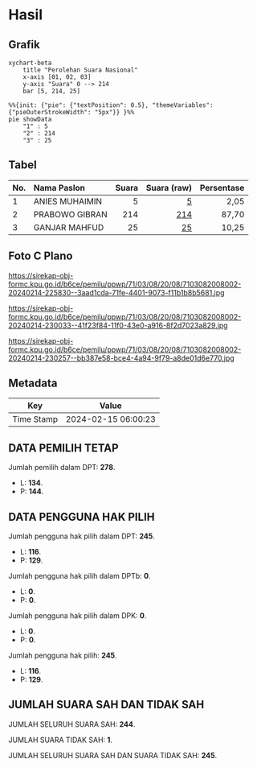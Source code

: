 # Hasil

## Grafik

```mermaid
xychart-beta
    title "Perolehan Suara Nasional"
    x-axis [01, 02, 03]
    y-axis "Suara" 0 --> 214
    bar [5, 214, 25]
```

```mermaid
%%{init: {"pie": {"textPosition": 0.5}, "themeVariables": {"pieOuterStrokeWidth": "5px"}} }%%
pie showData
    "1" : 5
    "2" : 214
    "3" : 25
```

## Tabel

| No. | Nama Paslon    | Suara | Suara (raw) | Persentase |
|:--- |:-------------- | -----:| -----------:| ----------:|
| 1   | ANIES MUHAIMIN | 5     | [5][p-1]    | 2,05       |
| 2   | PRABOWO GIBRAN | 214   | [214][p-2]  | 87,70      |
| 3   | GANJAR MAHFUD  | 25    | [25][p-3]   | 10,25      |


[p-1]: https://github.com/gigit-pemilu/pemilu-2024/blob/main/pilpres/hitung-suara/sub/71-sulawesi-utara/sub/03-kepulauan-sangihe/sub/08-tabukan-utara/sub/2008-lenganeng/sub/002-tps/sub/paslon-1.txt
[p-2]: https://github.com/gigit-pemilu/pemilu-2024/blob/main/pilpres/hitung-suara/sub/71-sulawesi-utara/sub/03-kepulauan-sangihe/sub/08-tabukan-utara/sub/2008-lenganeng/sub/002-tps/sub/paslon-2.txt
[p-3]: https://github.com/gigit-pemilu/pemilu-2024/blob/main/pilpres/hitung-suara/sub/71-sulawesi-utara/sub/03-kepulauan-sangihe/sub/08-tabukan-utara/sub/2008-lenganeng/sub/002-tps/sub/paslon-3.txt

## Foto C Plano

https://sirekap-obj-formc.kpu.go.id/b6ce/pemilu/ppwp/71/03/08/20/08/7103082008002-20240214-225830--3aad1cda-71fe-4401-9073-f11b1b8b5681.jpg

https://sirekap-obj-formc.kpu.go.id/b6ce/pemilu/ppwp/71/03/08/20/08/7103082008002-20240214-230033--41f23f84-11f0-43e0-a916-8f2d7023a829.jpg

https://sirekap-obj-formc.kpu.go.id/b6ce/pemilu/ppwp/71/03/08/20/08/7103082008002-20240214-230257--bb387e58-bce4-4a94-9f79-a8de01d6e770.jpg


## Metadata

| Key        | Value               |
| ---------- | ------------------- |
| Time Stamp | 2024-02-15 06:00:23 |


## DATA PEMILIH TETAP

Jumlah pemilih dalam DPT: **278**.
 * L: **134**.
 * P: **144**.

## DATA PENGGUNA HAK PILIH

Jumlah pengguna hak pilih dalam DPT: **245**.
 * L: **116**.
 * P: **129**.

Jumlah pengguna hak pilih dalam DPTb: **0**.
 * L: **0**.
 * P: **0**.

Jumlah pengguna hak pilih dalam DPK: **0**.
 * L: **0**.
 * P: **0**.

Jumlah pengguna hak pilih: **245**.
 * L: **116**.
 * P: **129**.

## JUMLAH SUARA SAH DAN TIDAK SAH

JUMLAH SELURUH SUARA SAH: **244**.

JUMLAH SUARA TIDAK SAH: **1**.

JUMLAH SELURUH SUARA SAH DAN SUARA TIDAK SAH: **245**.


